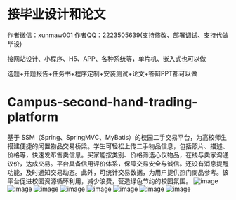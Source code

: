# 接毕业设计和论文
作者微信：xunmaw001  作者QQ：2223505639(支持修改、部署调试、支持代做毕设)

接网站设计、小程序、H5、APP、各种系统等，单片机、嵌入式也可以做

选题+开题报告+任务书+程序定制+安装测试+论文+答辩PPT都可以做
# Campus-second-hand-trading-platform
基于 SSM（Spring、SpringMVC、MyBatis）的校园二手交易平台，为高校师生搭建便捷的闲置物品交易桥梁。学生可轻松上传二手物品信息，包括照片、描述、价格等，快速发布售卖信息。买家能按类别、价格筛选心仪物品，在线与卖家沟通议价，达成交易。平台具备信用评价体系，保障交易安全与诚信。还设有消息提醒功能，及时通知交易动态。此外，可统计交易数据，为用户提供热门商品参考。该平台促进校园资源循环利用，减少浪费，营造绿色节约的校园氛围。 
![image](https://github.com/user-attachments/assets/de83f04b-89b8-41a9-bc3e-0d5c8c55852c)
![image](https://github.com/user-attachments/assets/d6281f18-290f-4bc7-9528-2a6b9d8e0f48)
![image](https://github.com/user-attachments/assets/19288a5b-1d3d-40a4-ba00-85c8de0e46b1)
![image](https://github.com/user-attachments/assets/f9411848-8efa-44d1-bc7a-ec5a175c6ede)
![image](https://github.com/user-attachments/assets/ee32e22b-1ee8-4b31-b647-2beaa782cf32)
![image](https://github.com/user-attachments/assets/310d0a3b-5fdd-4cd9-9b0d-702ec974bf00)
![image](https://github.com/user-attachments/assets/a902203b-9fb5-48de-8dd3-fee23c14dd82)
![image](https://github.com/user-attachments/assets/b1ef9d60-7d6a-46b3-87ea-0449cd06aa97)
